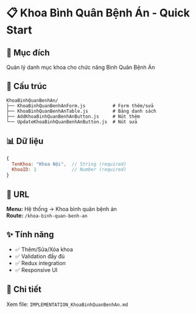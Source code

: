 # 📋 Khoa Bình Quân Bệnh Án - Quick Start

## 🎯 Mục đích

Quản lý danh mục khoa cho chức năng Bình Quân Bệnh Án

## 📂 Cấu trúc

```
KhoaBinhQuanBenhAn/
├── KhoaBinhQuanBenhAnForm.js          # Form thêm/sửa
├── KhoaBinhQuanBenhAnTable.js         # Bảng danh sách
├── AddKhoaBinhQuanBenhAnButton.js     # Nút thêm
└── UpdateKhoaBinhQuanBenhAnButton.js  # Nút sửa
```

## 📊 Dữ liệu

```javascript
{
  TenKhoa: "Khoa Nội",  // String (required)
  KhoaID: 1             // Number (required)
}
```

## 🔗 URL

**Menu:** Hệ thống → Khoa bình quân bệnh án  
**Route:** `/khoa-binh-quan-benh-an`

## ✨ Tính năng

- ✅ Thêm/Sửa/Xóa khoa
- ✅ Validation đầy đủ
- ✅ Redux integration
- ✅ Responsive UI

## 📝 Chi tiết

Xem file: `IMPLEMENTATION_KhoaBinhQuanBenhAn.md`
